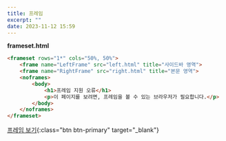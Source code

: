 ```yaml
---
title: 프레임
excerpt: ""
date: 2023-11-12 15:59
---
```


**frameset.html**

```html
<frameset rows="1*" cols="50%, 50%">
	<frame name="LeftFrame" src="left.html" title="사이드바 영역">
	<frame name="RightFrame" src="right.html" title="본문 영역">
	<noframes>
		<body>
			<h1>프레임 지원 오류</h1>
			<p>이 페이지를 보려면, 프레임을 볼 수 있는 브라우저가 필요합니다.</p>
		</body>
	</noframes>
</frameset>
```

[프레임 보기](./frameset.html){:class="btn btn-primary" target="_blank"}
